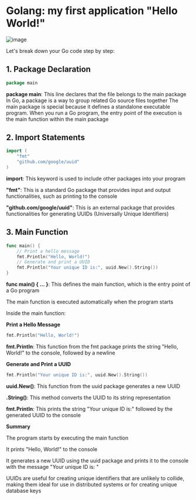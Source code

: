 # Golang: my first application "Hello World!"

![image](https://github.com/luiscoco/Golang-sample1-Hello-World/assets/32194879/95983f62-34fc-45de-be30-65e2568dd85a)

Let's break down your Go code step by step:

## 1. Package Declaration

```go
package main
```

**package main**: This line declares that the file belongs to the main package
In Go, a package is a way to group related Go source files together
The main package is special because it defines a standalone executable program. When you run a Go program, the entry point of the execution is the main function within the main package

## 2. Import Statements

```go
import (
    "fmt"
    "github.com/google/uuid"
)
```

**import**: This keyword is used to include other packages into your program

**"fmt"**: This is a standard Go package that provides input and output functionalities, such as printing to the console

**"github.com/google/uuid"**: This is an external package that provides functionalities for generating UUIDs (Universally Unique Identifiers)


## 3. Main Function

```go
func main() {
    // Print a hello message
    fmt.Println("Hello, World!")
    // Generate and print a UUID
    fmt.Println("Your unique ID is:", uuid.New().String())
}
```

**func main() { ... }**: This defines the main function, which is the entry point of a Go program

The main function is executed automatically when the program starts

Inside the main function:

**Print a Hello Message**

```go
fmt.Println("Hello, World!")
```

**fmt.Println**: This function from the fmt package prints the string "Hello, World!" to the console, followed by a newline

**Generate and Print a UUID**

```go
fmt.Println("Your unique ID is:", uuid.New().String())
```

**uuid.New()**: This function from the uuid package generates a new UUID

**.String()**: This method converts the UUID to its string representation

**fmt.Println**: This prints the string "Your unique ID is:" followed by the generated UUID to the console

**Summary**

The program starts by executing the main function

It prints "Hello, World!" to the console

It generates a new UUID using the uuid package and prints it to the console with the message "Your unique ID is: "

UUIDs are useful for creating unique identifiers that are unlikely to collide, making them ideal for use in distributed systems or for creating unique database keys
